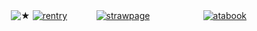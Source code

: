 ㅤㅤㅤㅤㅤㅤㅤㅤ![★](https://files.catbox.moe/xecx31.png)
[![rentry](https://files.catbox.moe/vu3nzi.png)](https://rentry.co/vilest)
ㅤㅤ ㅤ[![strawpage](https://files.catbox.moe/fg5x9o.png)](https://mors.straw.page)
ㅤㅤㅤㅤㅤㅤ [![atabook](https://files.catbox.moe/fzpaxo.png)](https://mors.atabook.org)
